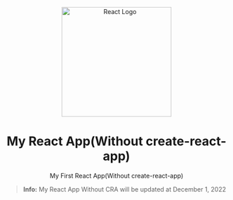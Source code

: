 <p align="center">
    <img src="https://i.postimg.cc/VLyK1mXM/react-logo.png" alt="React Logo" width="250" height="250">
    <h1 align="center">My React App(Without create-react-app)</h1>
    <p align="center">My First React App(Without create-react-app)</p>
</p>

> **Info:** My React App Without CRA will be updated at December 1, 2022